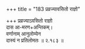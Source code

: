 +++
title = "183 प्रव्रज्यावसितो राज्ञो"

+++
प्रव्रज्याऽवसितो राज्ञो  
दास आ-मरण+अन्तिकम्।  
वर्णानाम् आनुलोम्येन  
दास्यं न प्रतिलोमतः  ॥ २.१८३ ॥